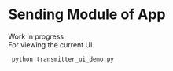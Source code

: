 # Sending Module of App
Work in progress    
For viewing the current UI

     python transmitter_ui_demo.py
  
